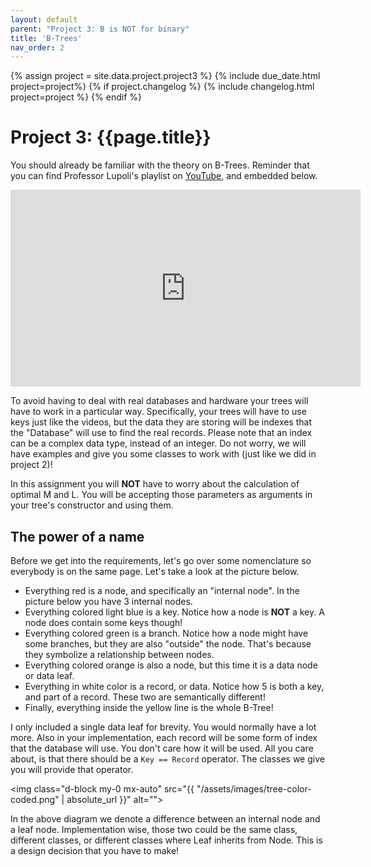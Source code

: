 ```yaml
---
layout: default
parent: "Project 3: B is NOT for binary"
title: 'B-Trees'
nav_order: 2
---
```

{% assign project = site.data.project.project3 %}
{% include due_date.html project=project%}
{% if project.changelog %}
{% include changelog.html project=project %}
{% endif %}

# Project 3: {{page.title}}

<p>
    You should already be familiar with the theory on B-Trees. Reminder that you
    can find Professor Lupoli's playlist on 
    <a href="[http://](https://youtube.com/playlist?list=PLUg55fjW433pBtQzr5k4imW8gcnqEHowB)" 
    target="_blank" rel="noopener noreferrer">YouTube</a>, and embedded below.
</p>

<div class="iframe-container">
    <iframe width="560" height="315"
        src="https://www.youtube.com/embed/videoseries?list=PLUg55fjW433pBtQzr5k4imW8gcnqEHowB"
        title="YouTube video player" frameborder="0"
        allow="accelerometer; autoplay; clipboard-write; encrypted-media; gyroscope; picture-in-picture"
        allowfullscreen></iframe>
</div>

<p>
    To avoid having to deal with real databases and hardware your trees will
    have to work in a particular way. Specifically, your trees will have to use
    keys just like the videos, but the data they are storing will be indexes
    that the "Database" will use to find the real records. Please note that an
    index can be a complex data type, instead of an integer. Do not worry, we
    will have examples and give you some classes to work with (just like we did
    in project 2)!
</p>

<p>
    In this assignment you will <b>NOT</b> have to worry about the calculation
    of optimal M and L. You will be accepting those parameters as arguments in
    your tree's constructor and using them.
</p>

## The power of a name
<p>
    Before we get into the requirements, let's go over some nomenclature so
    everybody is on the same page. Let's take a look at the picture below.
</p>
<ul>
    <li>Everything red is a node, and specifically an "internal node". In the
    picture below you have 3 internal nodes.</li>
    <li>Everything
        colored light blue is a key. Notice how a node is <b>NOT</b> a key. A node does
        contain some keys though!</li>
    <li>Everything colored green is a branch. Notice how a node might have some
    branches, but they are also "outside" the node. That's because they symbolize
    a relationship between nodes.</li>
    <li>Everything colored orange is also a node, but this time it is a data
    node or data leaf.</li>
    <li>Everything in white color is a record, or data. Notice how 5 is
    both a key, and part of a record. These two are semantically different!</li>
    <li>Finally, everything inside the yellow line is the whole B-Tree!</li>
</ul>
<p>
I only included a single data leaf for brevity. You would normally have a lot
more. Also in your implementation, each record will be some form of index that
the database will use. You don't care how it will be used. All you care about,
is that there should be a <code>Key == Record</code> operator. The classes we
give you will provide that operator.
</p>

<img class="d-block my-0 mx-auto" src="{{ "/assets/images/tree-color-coded.png"
| absolute_url }}" alt="">

<div class="alert alert-info">
    In the above diagram we denote a difference between an internal node and a
    leaf node. Implementation wise, those two could be the same class, different
    classes, or different classes where Leaf inherits from Node. This is a
    design decision that you have to make!
</div>